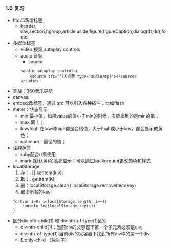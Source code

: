 ### 1.0 复习
- html5新增标签
    - header, nav,section,hgroup,article,aside,figure,figureCaption,dialog(dt,dd),footer
- 多媒体标签
    - video 视频 autoplay  controls
    - audio 音频
        - source  
        ```
        <audio autoplay controls>
            <source src="引入资源 type="audio/mp3"></source>
        </audio>
        ```
- 实战：360音乐导航
- canvas:
- embed:改标签，通过 src 可以引入各种插件：比如flash
- meter：状态显示
    - min:最小值，如果value的值小于min的时候，实际拿到的是min的值；
    - max:同上；
    - low/high  在low和high都是合格值，大于high或小于low，都会显示成黄色；
    - optimum：最佳的值；
- 注释标签
    - ruby配合rt来使用
    - mark (默认黄色)高亮显示；可以通过background更改颜色和样式
- localStorage:
    1. 存：.  []   setItem(k,v);
    2. 取：.  getItem(K);
    3. 删：localStorage.clear()   localStorage.removeItem(key)
    4. 取出所有的key;
    ```
    for(var i=0; i<localStorage.length; i++){
        console.log(localStorage.key(i))
    }
    ```
- 区分div:nth-child(1) 和 div:nth-of-type(1)区别
    - div:nth-child(1)：当前div的父容器下第一个子元素必须是div;
    - div:nth-of-type(1):当前div的父容器下找到所有div中的第一个div
    - E:only-child （独生子）
    















